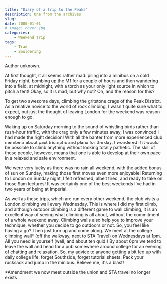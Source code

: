 ```yaml
---
title: "Diary of a trip to the Peaks"
description: One from the archives
slug: 
date: 2000-01-01
# image: cover.jpg
categories:
    - Weekend trip
tags:
    - Trad
    - Bouldering
---
```


Author unknown.

At first thought, it all seems rather mad: piling into a minibus on a cold Friday night, bombing up
the M1 for a couple of hours and then wandering into a field, at midnight, with a torch as your only
light source in which to pitch a tent! Okay, so it is mad, but why not? Oh, and the reason for this?

To get two awesome days, climbing the gritstone crags of the Peak District. As a relative novice to
the world of rock climbing, I wasn't quite sure what to expect, but just the thought of leaving
London for the weekend was reason enough to go.

Waking up on Saturday morning to the sound of whistling birds rather than rush-hour traffic, with
the crag only a few minutes away, I was convinced I had made the right decision! With all the
banter from more experienced club members about past triumphs and plans for the day, I wondered
if it would be possible to climb anything without looking totally pathetic. The skill of these people,
however, means that one is able to develop at their own pace in a relaxed and safe environment.

We were very lucky as there was no rain all weekend, with the added bonus of sun on Sunday,
making those first moves even more enjoyable! Returning to London on Sunday night, I felt
refreshed, albeit tired, and ready to take on those 9am lectures! It was certainly one of the best
weekends I've had in two years of being at Imperial.

As well as these trips, which are run every other weekend, the club visits a London climbing wall
every Wednesday. This is where I did my first climb, and although outdoor climbing is a different
game to wall climbing, it is an excellent way of seeing what climbing is all about, without the
commitment of a whole weekend away. Climbing walls also help you to improve your technique,
whether you decide to go outdoors or not. So, you feel like having a go? Then just turn up and come
along. We meet at the college climbing wall* (off the walkway, next to STA Travel) on Wednesdays
at 1pm. All you need is yourself (well, and about ten quid!) By about 6pm we tend to leave the wall
and head for a pub somewhere around college for an evening of chatting and relaxation. So, my
advice to anyone getting a bit fed up with daily college life: forget Southside, forget tutorial sheets.
Pack your rucksack and jump in the minibus. Believe me, it's a blast!

*Amendment we now meet outside the union and STA travel no longer exists